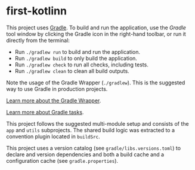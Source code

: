 # first-kotlinn

This project uses [Gradle](https://gradle.org/).
To build and run the application, use the *Gradle* tool window by clicking the Gradle icon in the right-hand toolbar,
or run it directly from the terminal:

* Run `./gradlew run` to build and run the application.
* Run `./gradlew build` to only build the application.
* Run `./gradlew check` to run all checks, including tests.
* Run `./gradlew clean` to clean all build outputs.

Note the usage of the Gradle Wrapper (`./gradlew`).
This is the suggested way to use Gradle in production projects.

[Learn more about the Gradle Wrapper](https://docs.gradle.org/current/userguide/gradle_wrapper.html).

[Learn more about Gradle tasks](https://docs.gradle.org/current/userguide/command_line_interface.html#common_tasks).

This project follows the suggested multi-module setup and consists of the `app` and `utils` subprojects.
The shared build logic was extracted to a convention plugin located in `buildSrc`.

This project uses a version catalog (see `gradle/libs.versions.toml`) to declare and version dependencies
and both a build cache and a configuration cache (see `gradle.properties`).